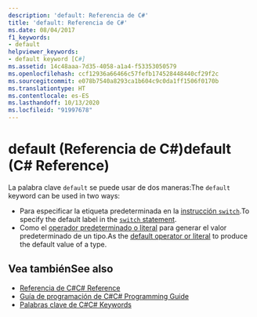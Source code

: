```yaml
---
description: 'default: Referencia de C#'
title: 'default: Referencia de C#'
ms.date: 08/04/2017
f1_keywords:
- default
helpviewer_keywords:
- default keyword [C#]
ms.assetid: 14c48aaa-7d35-4058-a1a4-f53353050579
ms.openlocfilehash: ccf12936a66466c57fefb174528448440cf29f2c
ms.sourcegitcommit: e078b7540a8293ca1b604c9c0da1ff1506f0170b
ms.translationtype: HT
ms.contentlocale: es-ES
ms.lasthandoff: 10/13/2020
ms.locfileid: "91997678"
---
```

# <a name="default-c-reference"></a><span data-ttu-id="a3d6d-103">default (Referencia de C#)</span><span class="sxs-lookup"><span data-stu-id="a3d6d-103">default (C# Reference)</span></span>

<span data-ttu-id="a3d6d-104">La palabra clave `default` se puede usar de dos maneras:</span><span class="sxs-lookup"><span data-stu-id="a3d6d-104">The `default` keyword can be used in two ways:</span></span>

- <span data-ttu-id="a3d6d-105">Para especificar la etiqueta predeterminada en la [instrucción `switch`](switch.md).</span><span class="sxs-lookup"><span data-stu-id="a3d6d-105">To specify the default label in the [`switch` statement](switch.md).</span></span>
- <span data-ttu-id="a3d6d-106">Como el [operador predeterminado o literal](../operators/default.md) para generar el valor predeterminado de un tipo.</span><span class="sxs-lookup"><span data-stu-id="a3d6d-106">As the [default operator or literal](../operators/default.md) to produce the default value of a type.</span></span>

## <a name="see-also"></a><span data-ttu-id="a3d6d-107">Vea también</span><span class="sxs-lookup"><span data-stu-id="a3d6d-107">See also</span></span>

- [<span data-ttu-id="a3d6d-108">Referencia de C#</span><span class="sxs-lookup"><span data-stu-id="a3d6d-108">C# Reference</span></span>](../index.md)
- [<span data-ttu-id="a3d6d-109">Guía de programación de C#</span><span class="sxs-lookup"><span data-stu-id="a3d6d-109">C# Programming Guide</span></span>](../../programming-guide/index.md)
- [<span data-ttu-id="a3d6d-110">Palabras clave de C#</span><span class="sxs-lookup"><span data-stu-id="a3d6d-110">C# Keywords</span></span>](index.md)
